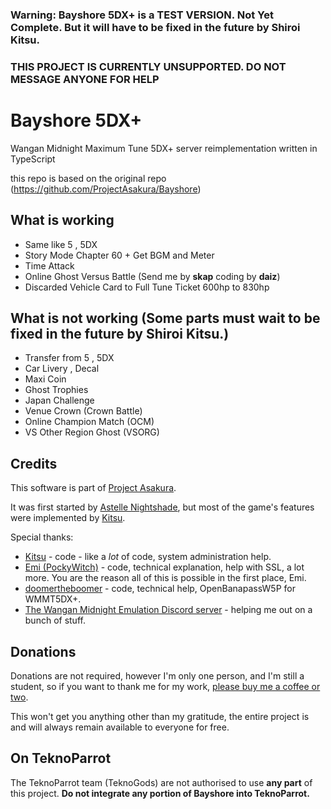 ### Warning: Bayshore 5DX+ is a TEST VERSION. Not Yet Complete. But it will have to be fixed in the future by Shiroi Kitsu.

### THIS PROJECT IS CURRENTLY UNSUPPORTED. DO NOT MESSAGE ANYONE FOR HELP

# Bayshore 5DX+
Wangan Midnight Maximum Tune 5DX+ server reimplementation written in TypeScript

this repo is based on the original repo (https://github.com/ProjectAsakura/Bayshore)

## What is working
 - Same like 5 , 5DX
 - Story Mode Chapter 60 + Get BGM and Meter
 - Time Attack 
 - Online Ghost Versus Battle (Send me by **skap** coding by **daiz**)
 - Discarded Vehicle Card to Full Tune Ticket 600hp to 830hp
 
 ## What is not working (Some parts must wait to be fixed in the future by Shiroi Kitsu.)
 - Transfer from 5 , 5DX
 - Car Livery , Decal
 - Maxi Coin
 - Ghost Trophies
 - Japan Challenge
 - Venue Crown (Crown Battle)
 - Online Champion Match (OCM)
 - VS Other Region Ghost (VSORG)
  
## Credits
This software is part of [Project Asakura](https://github.com/ProjectAsakura).

It was first started by [Astelle Nightshade](https://github.com/ry00001), but most of the game's features were implemented by [Kitsu](https://github.com/shiroikitsu8).

Special thanks:
 - [Kitsu](https://github.com/shiroikitsu8) - code - like a *lot* of code, system administration help.
 - [Emi (PockyWitch)](https://twitter.com/ChocomintPuppy) - code, technical explanation, help with SSL, a lot more. You are the reason all of this is possible in the first place, Emi.
 - [doomertheboomer](https://github.com/doomertheboomer/openBanaW5p) - code, technical help, OpenBanapassW5P for WMMT5DX+.
 - [The Wangan Midnight Emulation Discord server](https://discord.gg/r3nbd4x) - helping me out on a bunch of stuff.

## Donations
Donations are not required, however I'm only one person, and I'm still a student, so if you want to thank me for my work, [please buy me a coffee or two](https://ko-fi.com/lostkagamine).

This won't get you anything other than my gratitude, the entire project is and will always remain available to everyone for free.

## On TeknoParrot
The TeknoParrot team (TeknoGods) are not authorised to use **any part** of this project. **Do not integrate any portion of Bayshore into TeknoParrot.**
